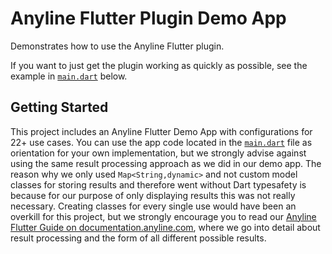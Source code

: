 # Anyline Flutter Plugin Demo App

Demonstrates how to use the Anyline Flutter plugin.

If you want to just get the plugin working as quickly as possible, see the example in [`main.dart`](https://github.com/Anyline/anyline-ocr-flutter-module/blob/main/example/lib/main.dart) below.

## Getting Started

This project includes an Anyline Flutter Demo App with configurations for 22+ use cases. You can use the app code located in the [`main.dart`](https://github.com/Anyline/anyline-ocr-flutter-module/blob/main/example/lib/main.dart) file as orientation for your own implementation, but we strongly advise against using the same result processing approach as we did in our demo app. The reason why we only used `Map<String,dynamic>` and not custom model classes for storing results and therefore went without Dart typesafety is because for our purpose of only displaying results this was not really necessary. Creating classes for every single use would have been an overkill for this project, but we strongly encourage you to read our [Anyline Flutter Guide on documentation.anyline.com](https://documentation.anyline.com/toc/platforms/flutter/getting_started.html#anyline-flutter-guide), where we go into detail about result processing and the form of all different possible results.